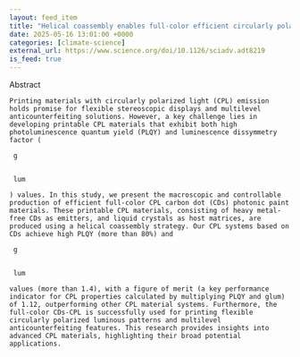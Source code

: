 ```yaml
---
layout: feed_item
title: "Helical coassembly enables full-color efficient circularly polarized light emission from carbon dots with high dissymmetry factors | Science Advances"
date: 2025-05-16 13:01:00 +0000
categories: [climate-science]
external_url: https://www.science.org/doi/10.1126/sciadv.adt8219
is_feed: true
---
```


Abstract
   
   
    Printing materials with circularly polarized light (CPL) emission holds promise for flexible stereoscopic displays and multilevel anticounterfeiting solutions. However, a key challenge lies in developing printable CPL materials that exhibit both high photoluminescence quantum yield (PLQY) and luminescence dissymmetry factor (
    
     g
    
    
     lum
    
    ) values. In this study, we present the macroscopic and controllable production of efficient full-color CPL carbon dot (CDs) photonic paint materials. These printable CPL materials, consisting of heavy metal-free CDs as emitters, and liquid crystals as host matrices, are produced using a helical coassembly strategy. Our CPL systems based on CDs achieve high PLQY (more than 80%) and
    
     g
    
    
     lum
    
    values (more than 1.4), with a figure of merit (a key performance indicator for CPL properties calculated by multiplying PLQY and glum) of 1.12, outperforming other CPL material systems. Furthermore, the full-color CDs-CPL is successfully used for printing flexible circularly polarized luminous patterns and multilevel anticounterfeiting features. This research provides insights into advanced CPL materials, highlighting their broad potential applications.
